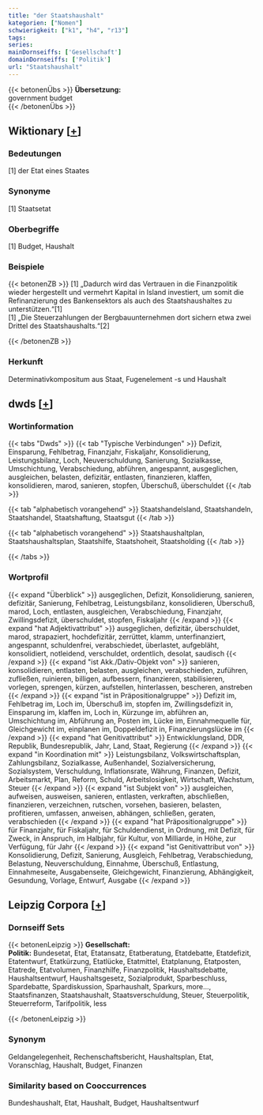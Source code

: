 ```yaml
---
title: "der Staatshaushalt"
kategorien: ["Nomen"]
schwierigkeit: ["k1", "h4", "r13"]
tags:
series:
mainDornseiffs: ['Gesellschaft']
domainDornseiffs: ['Politik']
url: "Staatshaushalt"
---
```


{{< betonenÜbs >}}
**Übersetzung:**  
government  budget  
{{< /betonenÜbs >}}

## Wiktionary [[+](https://de.wiktionary.org/wiki/Staatshaushalt)]

### Bedeutungen
[1] der Etat eines Staates  

### Synonyme
[1] Staatsetat  

### Oberbegriffe
[1] Budget, Haushalt  

### Beispiele
{{< betonenZB >}}
[1] „Dadurch wird das Vertrauen in die Finanzpolitik wieder hergestellt und vermehrt Kapital in Island investiert, um somit die Refinanzierung des Bankensektors als auch des Staatshaushaltes zu unterstützen.“[1]  
[1] „Die Steuerzahlungen der Bergbauunternehmen dort sichern etwa zwei Drittel des Staatshaushalts.“[2]  

{{< /betonenZB >}}
### Herkunft
Determinativkompositum aus Staat, Fugenelement -s und Haushalt  



## dwds [[+](https://www.dwds.de/wb/Staatshaushalt)]

### Wortinformation
{{< tabs "Dwds" >}}
{{< tab "Typische Verbindungen" >}}
Defizit, Einsparung, Fehlbetrag, Finanzjahr, Fiskaljahr, Konsolidierung, Leistungsbilanz, Loch, Neuverschuldung, Sanierung, Sozialkasse, Umschichtung, Verabschiedung, abführen, angespannt, ausgeglichen, ausgleichen, belasten, defizitär, entlasten, finanzieren, klaffen, konsolidieren, marod, sanieren, stopfen, Überschuß, überschuldet
{{< /tab >}}

{{< tab "alphabetisch vorangehend" >}}
Staatshandelsland, Staatshandeln, Staatshandel, Staatshaftung, Staatsgut
{{< /tab >}}

{{< tab "alphabetisch vorangehend" >}}
Staatshaushaltplan, Staatshaushaltsplan, Staatshilfe, Staatshoheit, Staatsholding
{{< /tab >}}

{{< /tabs >}}

### Wortprofil
{{< expand "Überblick" >}} ausgeglichen, Defizit, Konsolidierung, sanieren, defizitär, Sanierung, Fehlbetrag, Leistungsbilanz, konsolidieren, Überschuß, marod, Loch, entlasten, ausgleichen, Verabschiedung, Finanzjahr, Zwillingsdefizit, überschuldet, stopfen, Fiskaljahr {{< /expand >}}
{{< expand "hat Adjektivattribut" >}} ausgeglichen, defizitär, überschuldet, marod, strapaziert, hochdefizitär, zerrüttet, klamm, unterfinanziert, angespannt, schuldenfrei, verabschiedet, überlastet, aufgebläht, konsolidiert, notleidend, verschuldet, ordentlich, desolat, saudisch {{< /expand >}}
{{< expand "ist Akk./Dativ-Objekt von" >}} sanieren, konsolidieren, entlasten, belasten, ausgleichen, verabschieden, zuführen, zufließen, ruinieren, billigen, aufbessern, finanzieren, stabilisieren, vorlegen, sprengen, kürzen, aufstellen, hinterlassen, bescheren, anstreben {{< /expand >}}
{{< expand "ist in Präpositionalgruppe" >}} Defizit im, Fehlbetrag im, Loch im, Überschuß im, stopfen im, Zwillingsdefizit in, Einsparung im, klaffen im, Loch in, Kürzunge im, abführen an, Umschichtung im, Abführung an, Posten im, Lücke im, Einnahmequelle für, Gleichgewicht im, einplanen im, Doppeldefizit in, Finanzierungslücke im {{< /expand >}}
{{< expand "hat Genitivattribut" >}} Entwicklungsland, DDR, Republik, Bundesrepublik, Jahr, Land, Staat, Regierung {{< /expand >}}
{{< expand "in Koordination mit" >}} Leistungsbilanz, Volkswirtschaftsplan, Zahlungsbilanz, Sozialkasse, Außenhandel, Sozialversicherung, Sozialsystem, Verschuldung, Inflationsrate, Währung, Finanzen, Defizit, Arbeitsmarkt, Plan, Reform, Schuld, Arbeitslosigkeit, Wirtschaft, Wachstum, Steuer {{< /expand >}}
{{< expand "ist Subjekt von" >}} ausgleichen, aufweisen, ausweisen, sanieren, entlasten, verkraften, abschließen, finanzieren, verzeichnen, rutschen, vorsehen, basieren, belasten, profitieren, umfassen, anweisen, abhängen, schließen, geraten, verabschieden {{< /expand >}}
{{< expand "hat Präpositionalgruppe" >}} für Finanzjahr, für Fiskaljahr, für Schuldendienst, in Ordnung, mit Defizit, für Zweck, in Anspruch, im Halbjahr, für Kultur, von Milliarde, in Höhe, zur Verfügung, für Jahr {{< /expand >}}
{{< expand "ist Genitivattribut von" >}} Konsolidierung, Defizit, Sanierung, Ausgleich, Fehlbetrag, Verabschiedung, Belastung, Neuverschuldung, Einnahme, Überschuß, Entlastung, Einnahmeseite, Ausgabenseite, Gleichgewicht, Finanzierung, Abhängigkeit, Gesundung, Vorlage, Entwurf, Ausgabe {{< /expand >}}

## Leipzig Corpora [[+](https://corpora.uni-leipzig.de/en/res?word=Staatshaushalt&corpusId=deu_newscrawl-public_2018)]

### Dornseiff Sets
{{< betonenLeipzig >}}
**Gesellschaft:**  
**Politik:** Bundesetat, Etat, Etatansatz, Etatberatung, Etatdebatte, Etatdefizit, Etatentwurf, Etatkürzung, Etatlücke, Etatmittel, Etatplanung, Etatposten, Etatrede, Etatvolumen, Finanzhilfe, Finanzpolitik, Haushaltsdebatte, Haushaltsentwurf, Haushaltsgesetz, Sozialprodukt, Sparbeschluss, Spardebatte, Spardiskussion, Sparhaushalt, Sparkurs, more..., Staatsfinanzen, Staatshaushalt, Staatsverschuldung, Steuer, Steuerpolitik, Steuerreform, Tarifpolitik, less  

{{< /betonenLeipzig >}}

### Synonym
Geldangelegenheit, Rechenschaftsbericht, Haushaltsplan, Etat, Voranschlag, Haushalt, Budget, Finanzen


### Similarity based on Cooccurrences
Bundeshaushalt, Etat, Haushalt, Budget, Haushaltsentwurf

